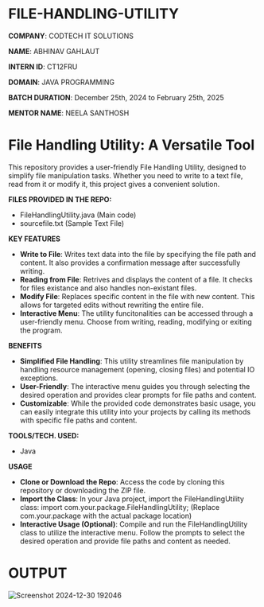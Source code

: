 # FILE-HANDLING-UTILITY

**COMPANY**: CODTECH IT SOLUTIONS

**NAME**: ABHINAV GAHLAUT

**INTERN ID**: CT12FRU

**DOMAIN**: JAVA PROGRAMMING

**BATCH DURATION**: December 25th, 2024 to February 25th, 2025

**MENTOR NAME**: NEELA SANTHOSH

# **File Handling Utility: A Versatile Tool**
This repository provides a user-friendly File Handling Utility, designed to simplify file manipulation tasks. Whether you need to write to a text file, read from it or modify it, this project gives a convenient solution.

**FILES PROVIDED IN THE REPO:**
- FileHandlingUtility.java (Main code)
- sourcefile.txt (Sample Text File)

**KEY FEATURES**
- **Write to File**: Writes text data into the file by specifying the file path and content. It also provides a confirmation message after successfully writing.
- **Reading from File**: Retrives and displays the content of a file. It checks for files existance and also handles non-existant files.
- **Modify File**: Replaces specific content in the file with new content. This allows for targeted edits without rewriting the entire file.
- **Interactive Menu**: The utility funcitonalities can be accessed through a user-friendly menu. Choose from writing, reading, modifying or exiting the program.

**BENEFITS**
- **Simplified File Handling**: This utility streamlines file manipulation by handling resource management (opening, closing files) and potential IO exceptions.
- **User-Friendly**: The interactive menu guides you through selecting the desired operation and provides clear prompts for file paths and content.
- **Customizable**: While the provided code demonstrates basic usage, you can easily integrate this utility into your projects by calling its methods with specific file paths and content.

**TOOLS/TECH. USED:**
- Java

**USAGE**
- **Clone or Download the Repo**: Access the code by cloning this repository or downloading the ZIP file.
- **Import the Class**: In your Java project, import the FileHandlingUtility class:
      import com.your.package.FileHandlingUtility;
  (Replace com.your.package with the actual package location)
- **Interactive Usage (Optional)**: Compile and run the FileHandlingUtility class to utilize the interactive menu. Follow the prompts to select the desired operation and provide file paths and content as needed.

# **OUTPUT**
![Screenshot 2024-12-30 192046](https://github.com/user-attachments/assets/55f25168-9e1e-429c-bfd1-ff7f463321b6)
